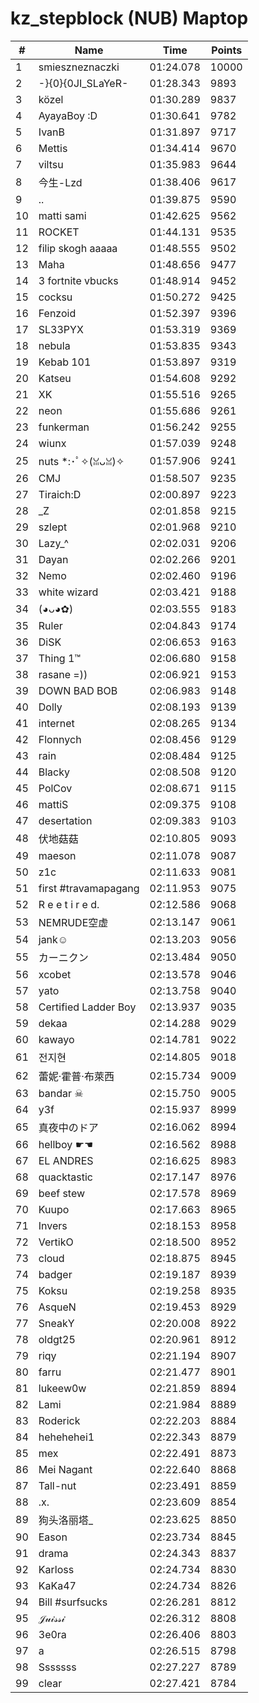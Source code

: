# kz_stepblock (NUB) Maptop

|  # | Name | Time | Points |
|-------------- | -------------- | -------------- | -------------- | 
| 1 | smieszneznaczki | 01:24.078 | 10000 | 
| 2 | -}{0}{0JI_SLaYeR- | 01:28.343 | 9893 | 
| 3 | közel | 01:30.289 | 9837 | 
| 4 | AyayaBoy :D | 01:30.641 | 9782 | 
| 5 | IvanB | 01:31.897 | 9717 | 
| 6 | Mettis | 01:34.414 | 9670 | 
| 7 | viltsu | 01:35.983 | 9644 | 
| 8 | 今生-Lzd | 01:38.406 | 9617 | 
| 9 | .. | 01:39.875 | 9590 | 
| 10 | matti sami | 01:42.625 | 9562 | 
| 11 | ROCKET | 01:44.131 | 9535 | 
| 12 | filip skogh aaaaa | 01:48.555 | 9502 | 
| 13 | Maha | 01:48.656 | 9477 | 
| 14 | 3 fortnite vbucks | 01:48.914 | 9452 | 
| 15 | cocksu | 01:50.272 | 9425 | 
| 16 | Fenzoid | 01:52.397 | 9396 | 
| 17 | SL33PYX | 01:53.319 | 9369 | 
| 18 | nebula | 01:53.835 | 9343 | 
| 19 | Kebab 101 | 01:53.897 | 9319 | 
| 20 | Katseu | 01:54.608 | 9292 | 
| 21 | XK | 01:55.516 | 9265 | 
| 22 | neon | 01:55.686 | 9261 | 
| 23 | funkerman | 01:56.242 | 9255 | 
| 24 | wiunx | 01:57.039 | 9248 | 
| 25 | nuts *:･ﾟ✧(ꈍᴗꈍ)✧ | 01:57.906 | 9241 | 
| 26 | CMJ | 01:58.507 | 9235 | 
| 27 | Tiraich:D | 02:00.897 | 9223 | 
| 28 | _Z | 02:01.858 | 9215 | 
| 29 | szlept | 02:01.968 | 9210 | 
| 30 | Lazy_^ | 02:02.031 | 9206 | 
| 31 | Dayan | 02:02.266 | 9201 | 
| 32 | Nemo | 02:02.460 | 9196 | 
| 33 | white wizard | 02:03.421 | 9188 | 
| 34 | (◕ᴗ◕✿) | 02:03.555 | 9183 | 
| 35 | Ruler | 02:04.843 | 9174 | 
| 36 | DiSK | 02:06.653 | 9163 | 
| 37 | Thing 1™ | 02:06.680 | 9158 | 
| 38 | rasane =)) | 02:06.921 | 9153 | 
| 39 | DOWN BAD BOB | 02:06.983 | 9148 | 
| 40 | Dolly | 02:08.193 | 9139 | 
| 41 | internet | 02:08.265 | 9134 | 
| 42 | Flonnych | 02:08.456 | 9129 | 
| 43 | rain | 02:08.484 | 9125 | 
| 44 | Blacky | 02:08.508 | 9120 | 
| 45 | PolCov | 02:08.671 | 9115 | 
| 46 | mattiS | 02:09.375 | 9108 | 
| 47 | desertation | 02:09.383 | 9103 | 
| 48 | 伏地菇菇 | 02:10.805 | 9093 | 
| 49 | maeson | 02:11.078 | 9087 | 
| 50 | z1c | 02:11.633 | 9081 | 
| 51 | first #travamapagang | 02:11.953 | 9075 | 
| 52 | R e e t i r e d. | 02:12.586 | 9068 | 
| 53 | NEMRUDE空虚 | 02:13.147 | 9061 | 
| 54 | jank☺ | 02:13.203 | 9056 | 
| 55 | カーニクン | 02:13.484 | 9050 | 
| 56 | xcobet | 02:13.578 | 9046 | 
| 57 | yato | 02:13.758 | 9040 | 
| 58 | Certified Ladder Boy | 02:13.937 | 9035 | 
| 59 | dekaa | 02:14.288 | 9029 | 
| 60 | kawayo | 02:14.781 | 9022 | 
| 61 | 전지현 | 02:14.805 | 9018 | 
| 62 | 蕾妮·霍普·布萊西 | 02:15.734 | 9009 | 
| 63 | bandar ☠ | 02:15.750 | 9005 | 
| 64 | y3f | 02:15.937 | 8999 | 
| 65 | 真夜中のドア | 02:16.062 | 8994 | 
| 66 | hellboy ☛☚ | 02:16.562 | 8988 | 
| 67 | EL ANDRES | 02:16.625 | 8983 | 
| 68 | quacktastic | 02:17.147 | 8976 | 
| 69 | beef stew | 02:17.578 | 8969 | 
| 70 | Kuupo | 02:17.663 | 8965 | 
| 71 | Invers | 02:18.153 | 8958 | 
| 72 | VertikO | 02:18.500 | 8952 | 
| 73 | cloud | 02:18.875 | 8945 | 
| 74 | badger | 02:19.187 | 8939 | 
| 75 | Koksu | 02:19.258 | 8935 | 
| 76 | 󠀡󠀡⁧⁧AsqueN | 02:19.453 | 8929 | 
| 77 | SneakY | 02:20.008 | 8922 | 
| 78 | oldgt25 | 02:20.961 | 8912 | 
| 79 | riqy | 02:21.194 | 8907 | 
| 80 | farru | 02:21.477 | 8901 | 
| 81 | lukeew0w | 02:21.859 | 8894 | 
| 82 | Lami | 02:21.984 | 8889 | 
| 83 | Roderick | 02:22.203 | 8884 | 
| 84 | hehehehei1 | 02:22.343 | 8879 | 
| 85 | mex | 02:22.491 | 8873 | 
| 86 | Mei Nagant | 02:22.640 | 8868 | 
| 87 | Tall-nut | 02:23.491 | 8859 | 
| 88 | .x. | 02:23.609 | 8854 | 
| 89 | 狗头洛丽塔_ | 02:23.625 | 8850 | 
| 90 | Eason | 02:23.734 | 8845 | 
| 91 | drama | 02:24.343 | 8837 | 
| 92 | Karloss | 02:24.734 | 8830 | 
| 93 | KaKa47 | 02:24.734 | 8826 | 
| 94 | Bill #surfsucks | 02:26.281 | 8812 | 
| 95 | 𝒥𝓊𝒾𝓈𝓈𝒾 | 02:26.312 | 8808 | 
| 96 | 3e0ra | 02:26.406 | 8803 | 
| 97 | a | 02:26.515 | 8798 | 
| 98 | Sssssss | 02:27.227 | 8789 | 
| 99 | clear | 02:27.421 | 8784 | 

